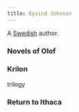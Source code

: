 ```yaml
---
title: Eyvind Johnson
---
```


A [Swedish](../index.html) author.

### Novels of Olof

### Krilon

trilogy

### Return to Ithaca
